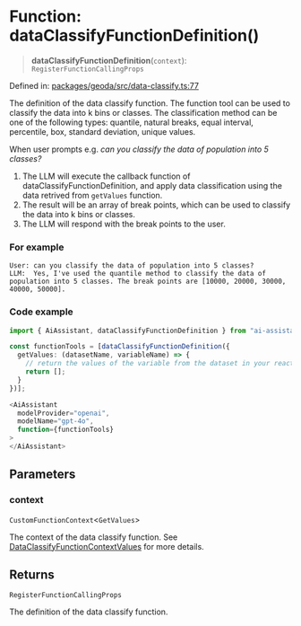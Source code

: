 # Function: dataClassifyFunctionDefinition()

> **dataClassifyFunctionDefinition**(`context`): `RegisterFunctionCallingProps`

Defined in: [packages/geoda/src/data-classify.ts:77](https://github.com/GeoDaCenter/openassistant/blob/95db62ddd98ea06cccc7750f9f0e37556d8bf20e/packages/geoda/src/data-classify.ts#L77)

The definition of the data classify function. The function tool can be used to classify the data into k bins or classes.
The classification method can be one of the following types: quantile, natural breaks, equal interval, percentile, box, standard deviation, unique values.

When user prompts e.g. *can you classify the data of population into 5 classes?*

1. The LLM will execute the callback function of dataClassifyFunctionDefinition, and apply data classification using the data retrived from `getValues` function.
2. The result will be an array of break points, which can be used to classify the data into k bins or classes.
3. The LLM will respond with the break points to the user.

### For example
```
User: can you classify the data of population into 5 classes?
LLM:  Yes, I've used the quantile method to classify the data of population into 5 classes. The break points are [10000, 20000, 30000, 40000, 50000].
```

### Code example
```typescript
import { AiAssistant, dataClassifyFunctionDefinition } from "ai-assistant";

const functionTools = [dataClassifyFunctionDefinition({
  getValues: (datasetName, variableName) => {
    // return the values of the variable from the dataset in your react app
    return [];
  }
})];

<AiAssistant
  modelProvider="openai",
  modelName="gpt-4o",
  function={functionTools}
>
</AiAssistant>
```

## Parameters

### context

`CustomFunctionContext`\<`GetValues`\>

The context of the data classify function. See [DataClassifyFunctionContextValues](../type-aliases/DataClassifyFunctionContextValues.md) for more details.

## Returns

`RegisterFunctionCallingProps`

The definition of the data classify function.
